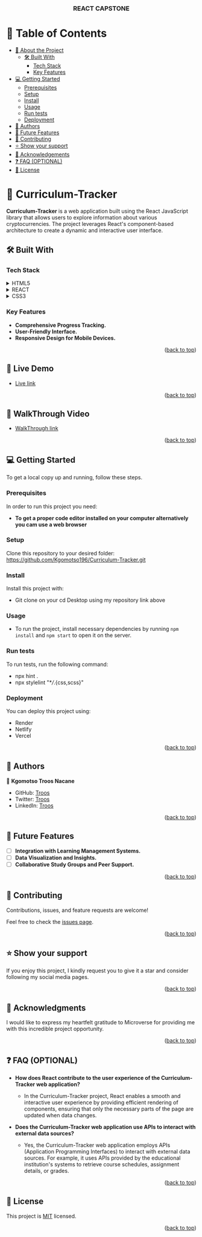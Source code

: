 <a name="readme-top"></a>

<div align="center">
  <h3><b>REACT CAPSTONE</b></h3>
</div>

# 📗 Table of Contents

- [📖 About the Project](#about-project)
  - [🛠 Built With](#built-with)
    - [Tech Stack](#tech-stack)
    - [Key Features](#key-features)
- [💻 Getting Started](#getting-started)
  - [Prerequisites](#prerequisites)
  - [Setup](#setup)
  - [Install](#install)
  - [Usage](#usage)
  - [Run tests](#run-tests)
  - [Deployment](#deployment)
- [👥 Authors](#authors)
- [🔭 Future Features](#future-features)
- [🤝 Contributing](#contributing)
- [⭐️ Show your support](#support)
- [🙏 Acknowledgements](#acknowledgements)
- [❓ FAQ (OPTIONAL)](#faq)
- [📝 License](#license)

# 📖 Curriculum-Tracker <a name="about-project"></a>

**Curriculum-Tracker** is a web application built using the React JavaScript library that allows users to explore information about various cryptocurrencies. The project leverages React's component-based architecture to create a dynamic and interactive user interface.

## 🛠 Built With <a name="built-with"></a>

### Tech Stack <a name="tech-stack"></a>

<details>
  <summary>HTML5</summary>
  <ul>
    <li><a href="https://youtu.be/x4OKqZ2kIx4">Lesson on HTML5</a></li>
  </ul>
</details>

<details>
  <summary>REACT</summary>
  <ul>
    <li><a href="https://reactjs.org/">Lesson on React.js</a></li>
  </ul>
</details>

<details>
<summary>CSS3</summary>
  <ul>
    <li><a href="https://youtu.be/wIzPMotxMCM">Lesson on CSS3</a></li>
  </ul>
</details>

### Key Features <a name="key-features"></a>

- **Comprehensive Progress Tracking.**
- **User-Friendly Interface.**
- **Responsive Design for Mobile Devices.**

<p align="right">(<a href="#readme-top">back to top</a>)</p>

## 🚀 Live Demo <a name="live-demo"></a>

-  [Live link](https://curriculum-tracker-troos.onrender.com/)

<p align="right">(<a href="#readme-top">back to top</a>)</p>

## 🦻 WalkThrough Video <a name="#walkthrough-demo"></a>

-  [WalkThrough link](https://drive.google.com/file/d/18uOzoGoLmUdF2f-6Fxu_7MCczJEhjZkb/view?usp=sharing)

<p align="right">(<a href="#readme-top">back to top</a>)</p>

## 💻 Getting Started <a name="getting-started"></a>

To get a local copy up and running, follow these steps.

### Prerequisites

In order to run this project you need:
- **To get a proper code editor installed on your computer alternatively you cam use a web browser**


### Setup

Clone this repository to your desired folder: https://github.com/Kgomotso196/Curriculum-Tracker.git

### Install

Install this project with:
- Git clone on your cd Desktop using my repository link above

### Usage

- To run the project, install necessary dependencies by running `npm install` and `npm start` to open it on the server.
### Run tests

To run tests, run the following command:
- npx hint .
- npx stylelint "\*_/_.{css,scss}"

### Deployment

You can deploy this project using:
- Render
- Netlify
- Vercel

<p align="right">(<a href="#readme-top">back to top</a>)</p>

## 👥 Authors <a name="authors"></a>

👤 **Kgomotso Troos Nacane**

- GitHub: [Troos](https://github.com/Kgomotso196)
- Twitter: [Troos](https://twitter.com/t_r_o_o_s)
- LinkedIn: [Troos](https://linkedin.com/in/kgomotso-nacane)

<p align="right">(<a href="#readme-top">back to top</a>)</p>

## 🔭 Future Features <a name="future-features"></a>

- [ ] **Integration with Learning Management Systems.**
- [ ] **Data Visualization and Insights.**
- [ ] **Collaborative Study Groups and Peer Support.**

<p align="right">(<a href="#readme-top">back to top</a>)</p>

## 🤝 Contributing <a name="contributing"></a>

Contributions, issues, and feature requests are welcome!

Feel free to check the [issues page](https://github.com/Kgomotso196/Curriculum-Tracker/issues/).

<p align="right">(<a href="#readme-top">back to top</a>)</p>

## ⭐️ Show your support <a name="support"></a>

If you enjoy this project, I kindly request you to give it a star and consider following my social media pages.

<p align="right">(<a href="#readme-top">back to top</a>)</p>

## 🙏 Acknowledgments <a name="acknowledgements"></a>

I would like to express my heartfelt gratitude to Microverse for providing me with this incredible project opportunity.

<p align="right">(<a href="#readme-top">back to top</a>)</p>

## ❓ FAQ (OPTIONAL) <a name="faq"></a>

- **How does React contribute to the user experience of the Curriculum-Tracker web application?**

  -  In the Curriculum-Tracker project, React enables a smooth and interactive user experience by providing efficient rendering of components, ensuring that only the necessary parts of the page are updated when data changes.

- **Does the Curriculum-Tracker web application use APIs to interact with external data sources?**

  - Yes, the Curriculum-Tracker web application employs APIs (Application Programming Interfaces) to interact with external data sources. For example, it uses APIs provided by the educational institution's systems to retrieve course schedules, assignment details, or grades.

<p align="right">(<a href="#readme-top">back to top</a>)</p>

## 📝 License <a name="license"></a>

This project is [MIT](./MIT.md) licensed.

<p align="right">(<a href="#readme-top">back to top</a>)</p>